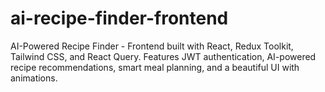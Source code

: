 # ai-recipe-finder-frontend
AI-Powered Recipe Finder - Frontend built with React, Redux Toolkit, Tailwind CSS, and React Query. Features JWT authentication, AI-powered recipe recommendations, smart meal planning, and a beautiful UI with animations.
